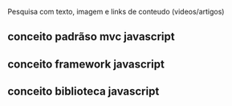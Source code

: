 

Pesquisa com texto, imagem e links de conteudo
(videos/artigos)

## conceito padrãso mvc javascript

## conceito framework javascript

## conceito biblioteca javascript